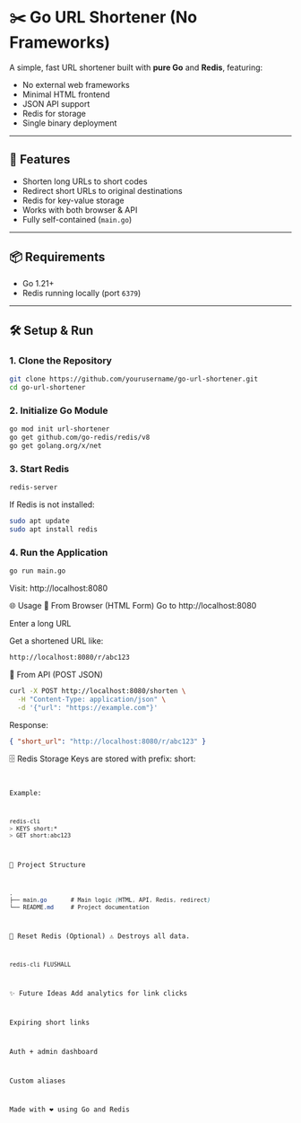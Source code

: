 # ✂️ Go URL Shortener (No Frameworks)

A simple, fast URL shortener built with **pure Go** and **Redis**, featuring:

- No external web frameworks
- Minimal HTML frontend
- JSON API support
- Redis for storage
- Single binary deployment

---

## 🚀 Features

- Shorten long URLs to short codes
- Redirect short URLs to original destinations
- Redis for key-value storage
- Works with both browser & API
- Fully self-contained (`main.go`)

---

## 📦 Requirements

- Go 1.21+  
- Redis running locally (port `6379`)

---

## 🛠 Setup & Run

### 1. Clone the Repository

```bash
git clone https://github.com/yourusername/go-url-shortener.git
cd go-url-shortener
```

### 2. Initialize Go Module
```bash
go mod init url-shortener
go get github.com/go-redis/redis/v8
go get golang.org/x/net
```

### 3. Start Redis
```bash
redis-server
```

If Redis is not installed:

```bash
sudo apt update
sudo apt install redis
```

### 4. Run the Application
```bash
go run main.go
```

Visit: http://localhost:8080

🌐 Usage
🔗 From Browser (HTML Form)
Go to http://localhost:8080

Enter a long URL

Get a shortened URL like:

```bash
http://localhost:8080/r/abc123
```
🧪 From API (POST JSON)
```bash
curl -X POST http://localhost:8080/shorten \
  -H "Content-Type: application/json" \
  -d '{"url": "https://example.com"}'
```
Response:

```json
{ "short_url": "http://localhost:8080/r/abc123" }
```
🗄 Redis Storage
Keys are stored with prefix: short:<code>

Example:

```bash
redis-cli
> KEYS short:*
> GET short:abc123
```

📁 Project Structure
```css
.
├── main.go       # Main logic (HTML, API, Redis, redirect)
└── README.md     # Project documentation
```
🧹 Reset Redis (Optional)
⚠️ Destroys all data.

```bash
redis-cli FLUSHALL
```

✨ Future Ideas
Add analytics for link clicks

Expiring short links

Auth + admin dashboard

Custom aliases

Made with ❤️ using Go and Redis
